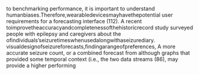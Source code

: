 to benchmarking performance, it is important to understand humanbiases.Therefore,wearabledevicesmayhavethepotential
user requirements for a forecasting interface (112). A recent toimprovetheaccuracyandcompletenessofthehistoricrecord
study surveyed people with epilepsy and caregivers about the ofindividuals’seizuretimeswhenusedalongwithaseizurediary.
visualdesignofseizureforecasts,findingarangeofpreferences, A more accurate seizure count, or a combined forecast from
although graphs that provided some temporal context (i.e., the two data streams (86), may provide a higher performing